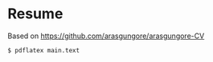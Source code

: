 # Resume

Based on https://github.com/arasgungore/arasgungore-CV

```shell
$ pdflatex main.text
```

